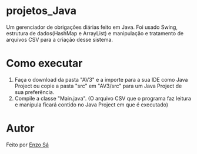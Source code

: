 # projetos_Java

Um gerenciador de obrigações diárias feito em Java. 
Foi usado Swing, estrutura de dados(HashMap e ArrayList) e manipulação e tratamento de arquivos CSV para a criação desse sistema.

# Como executar

1. Faça o download da pasta "AV3" e a importe para a sua IDE como Java Project ou copie a pasta "src" em "AV3/src" para um Java Project de sua preferência.
2. Compile a classe "Main.java".
(O arquivo CSV que o programa faz leitura e manipula ficará contido no Java Project em que é executado)

# Autor

Feito por [Enzo Sá]([https://github.com/seunome](https://github.com/enzomedeiros0109))
